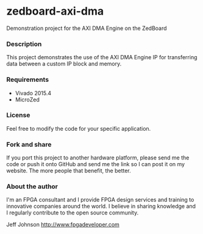zedboard-axi-dma
================

Demonstration project for the AXI DMA Engine on the ZedBoard

### Description

This project demonstrates the use of the AXI DMA Engine IP for transferring
data between a custom IP block and memory.

### Requirements

* Vivado 2015.4
* MicroZed

### License

Feel free to modify the code for your specific application.

### Fork and share

If you port this project to another hardware platform, please send me the
code or push it onto GitHub and send me the link so I can post it on my
website. The more people that benefit, the better.

### About the author

I'm an FPGA consultant and I provide FPGA design services and training to
innovative companies around the world. I believe in sharing knowledge and
I regularly contribute to the open source community.

Jeff Johnson
http://www.fpgadeveloper.com